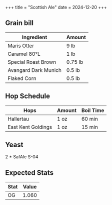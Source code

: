 +++
title = "Scottish Ale"
date = 2024-12-20
+++

## Grain bill
| Ingredient           | Amount  |
|----------------------|---------|
| Maris Otter          | 9 lb    |
| Caramel 80&deg;L     | 1 lb    |
| Special Roast Brown  | 0.75 lb |
| Avangard Dark Munich | 0.5 lb  |
| Flaked Corn          | 0.5 lb  |

## Hop Schedule
| Hops | Amount | Boil Time |
|------|--------|-----------|
| Hallertau | 1 oz | 60 min |
| East Kent Goldings | 1 oz | 15 min |

## Yeast
2 * SafAle S-04

## Expected Stats

| Stat | Value |
|------|-------|
| OG   | 1.060 |
